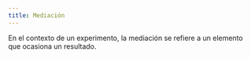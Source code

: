 ```yaml
---
title: Mediación
---
```

En el contexto de un experimento, la mediación se refiere a un elemento que ocasiona un resultado. 